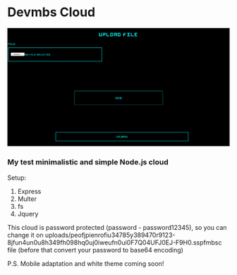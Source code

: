 # Devmbs Cloud
![screenshot](readme.png)
### My test minimalistic and simple  Node.js cloud

Setup:
1. Express
2. Multer
3. fs
4. Jquery

This cloud is password protected (password - password12345), so you can change it on uploads/peofjpienrofiu34785y389470r9123-8jfun4un0u8h349fh098hq0uj0iweufn0ui0F7Q04UFJ0EJ-F9H0.sspfmbsc file (before that convert your password to base64 encoding)





P.S. Mobile adaptation and white theme coming soon!
